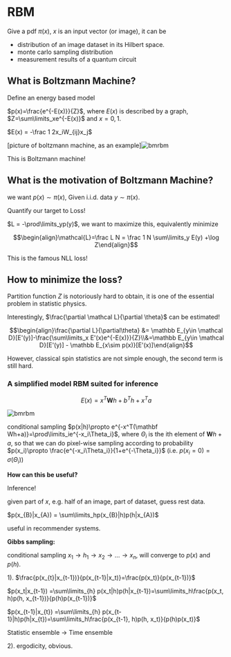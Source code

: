 # RBM

Give a pdf $\pi(x)$, $x$ is an input vector (or image), it can be

* distribution of an image dataset in its Hilbert space.
* monte carlo sampling distribution
* measurement results of a quantum circuit

## What is Boltzmann Machine?

Define an energy based model

$p(x)=\frac{e^{-E(x)}}{Z}$, where $E(x)$ is described by a graph, $Z=\sum\limits_xe^{-E(x)}$ and $x=0,1$.

$E(x) = -\frac 1 2x_iW_{ij}x_j$

[picture of boltzmann machine, as an example]![bmrbm](Figures/Handson/bmrbm.png)

This is Boltzmann machine!

## What is the motivation of Boltzmann Machine?

we want $p(x)\sim\pi(x)$, Given i.i.d. data $y\sim\pi(x)$.

Quantify our target to Loss!

$L = -\prod\limits_yp(y)$, we want to maximize this, equivalently minimize 

$$\begin{align}\mathcal{L}=\frac L N = \frac 1 N \sum\limits_y E(y) +\log Z\end{align}$$

This is the famous NLL loss!

## How to minimize the loss?

Partition function $Z$ is notoriously hard to obtain, it is one of the essential problem in statistic physics.

Interestingly, $\frac{\partial \mathcal L}{\partial \theta}$ can be estimated!

$$\begin{align}\frac{\partial L}{\partial\theta} &= \mathbb E_{y\in \mathcal D}[E'(y)]-\frac{\sum\limits_x E'(x)e^{-E(x)}}{Z}\\&=\mathbb E_{y\in \mathcal D}[E'(y)] - \mathbb E_{x\sim p(x)}[E'(x)]\end{align}$$

However, classical spin statistics are not simple enough, the second term is still hard.

### A simplified model RBM suited for inference

$$E(x) = x^T\mathbf Wh + b^Th +x^Ta$$

![bmrbm](Figures/Handson/rbmcompress.png)





conditional sampling $p(x|h)\propto e^{-x^T(\mathbf Wh+a)}=\prod\limits_ie^{-x_i\Theta_i}$, where $\Theta_i$ is the ith element of $\mathbf Wh+a$, so that we can do pixel-wise sampling according to probability $p(x_i)\propto \frac{e^{-x_i\Theta_i}}{1+e^{-\Theta_i}}$  (i.e. $p(x_i=0)=\sigma(\Theta_i)$)

**How can this be useful?**

Inference!

given part of $x$, e.g. half of an image, part of dataset, guess rest data.

$p(x_{B}|x_{A}) = \sum\limits_hp(x_{B}|h)p(h|x_{A})$

useful in recommender systems.

**Gibbs sampling:**

conditional sampling $x_1\rightarrow h_1\rightarrow x_2 \rightarrow \ldots\rightarrow x_n$, will converge to $p(x)$ and $p(h)$.

1). $\frac{p(x_{t}|x_{t-1})}{p(x_{t-1}|x_t)}=\frac{p(x_t)}{p(x_{t-1})}$

$p(x_t|x_{t-1}) =\sum\limits_{h} p(x_t|h)p(h|x_{t-1})=\sum\limits_h\frac{p(x_t, h)p(h, x_{t-1})}{p(h)p(x_{t-1})}$

$p(x_{t-1}|x_{t}) =\sum\limits_{h} p(x_{t-1}|h)p(h|x_{t})=\sum\limits_h\frac{p(x_{t-1}, h)p(h, x_t)}{p(h)p(x_t)}$

Statistic ensemble $\rightarrow$ Time ensemble

2). ergodicity, obvious.
